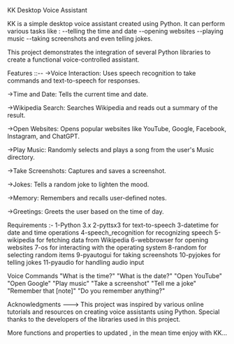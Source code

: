 KK Desktop Voice Assistant

KK is a simple desktop voice assistant created using Python. It can perform various tasks like :
--telling the time and date
--opening websites
--playing music
--taking screenshots
and even telling jokes. 

This project demonstrates the integration of several Python libraries to create a functional voice-controlled assistant.

Features ::--
->Voice Interaction: Uses speech recognition to take commands and text-to-speech for responses.

->Time and Date: Tells the current time and date.

->Wikipedia Search: Searches Wikipedia and reads out a summary of the result.

->Open Websites: Opens popular websites like YouTube, Google, Facebook, Instagram, and ChatGPT.

->Play Music: Randomly selects and plays a song from the user's Music directory.

->Take Screenshots: Captures and saves a screenshot.

->Jokes: Tells a random joke to lighten the mood.

->Memory: Remembers and recalls user-defined notes.

->Greetings: Greets the user based on the time of day.

Requirements :-
1-Python 3.x
2-pyttsx3 for text-to-speech
3-datetime for date and time operations
4-speech_recognition for recognizing speech
5-wikipedia for fetching data from Wikipedia
6-webbrowser for opening websites
7-os for interacting with the operating system
8-random for selecting random items
9-pyautogui for taking screenshots
10-pyjokes for telling jokes
11-pyaudio for handling audio input

Voice Commands
"What is the time?"
"What is the date?"
"Open YouTube"
"Open Google"
"Play music"
"Take a screenshot"
"Tell me a joke"
"Remember that [note]"
"Do you remember anything?"

Acknowledgments --->
This project was inspired by various online tutorials and resources on creating voice assistants using Python. Special thanks to the developers of the libraries used in this project.

More functions and properties to updated , in the mean time enjoy with KK...
